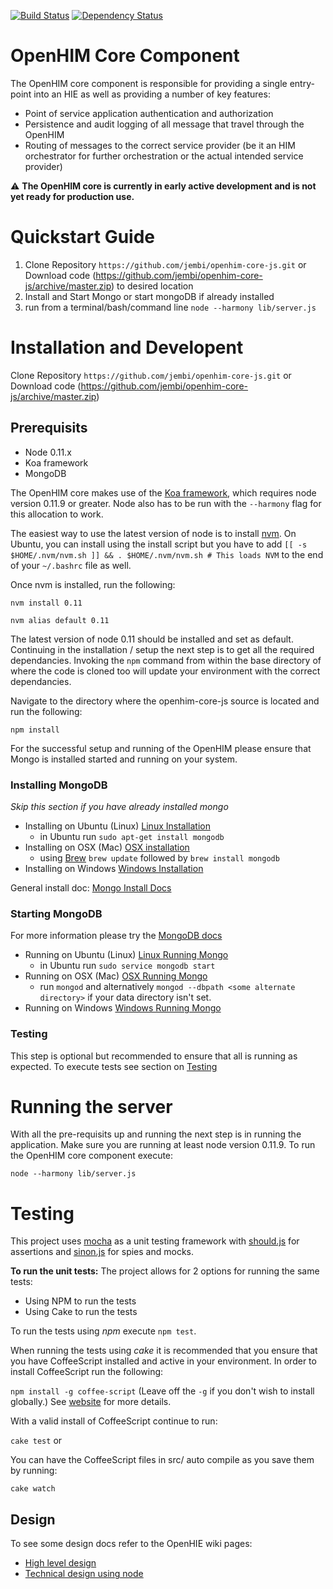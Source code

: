 [![Build Status](https://travis-ci.org/jembi/openhim-core-js.png?branch=master)](https://travis-ci.org/jembi/openhim-core-js) [![Dependency Status](https://david-dm.org/jembi/openhim-core-js.png)](https://david-dm.org/jembi/openhim-core-js)

OpenHIM Core Component
======================

The OpenHIM core component is responsible for providing a single entry-point into an HIE as well as providing a number of key features:

* Point of service application authentication and authorization
* Persistence and audit logging of all message that travel through the OpenHIM
* Routing of messages to the correct service provider (be it an HIM orchestrator for further orchestration or the actual intended service provider)

:warning: **The OpenHIM core is currently in early active development and is not yet ready for production use.**

# Quickstart Guide

1. Clone Repository `https://github.com/jembi/openhim-core-js.git` or Download code (https://github.com/jembi/openhim-core-js/archive/master.zip) to desired location
2. Install and Start Mongo or start mongoDB if already installed
3. run from a terminal/bash/command line `node --harmony lib/server.js`

Installation and Developent
===========================

Clone Repository `https://github.com/jembi/openhim-core-js.git` or Download code (https://github.com/jembi/openhim-core-js/archive/master.zip)

Prerequisits
------------
* Node 0.11.x
* Koa framework
* MongoDB

The OpenHIM core makes use of the [Koa framework](http://koajs.com/), which requires node version 0.11.9 or greater. Node also has to be run with the `--harmony` flag for this allocation to work.

The easiest way to use the latest version of node is to install [nvm](https://github.com/creationix/nvm). On Ubuntu, you can install using the install script but you have to add `[[ -s $HOME/.nvm/nvm.sh ]] && . $HOME/.nvm/nvm.sh # This loads NVM` to the end of your `~/.bashrc` file as well.

Once nvm is installed, run the following:

`nvm install 0.11`

`nvm alias default 0.11`

The latest version of node 0.11 should be installed and set as default. Continuing in the installation / setup the next step is to get all the required dependancies. Invoking the `npm` command from within the base directory of where the code is cloned too will update your environment with the correct dependancies.

Navigate to the directory where the openhim-core-js source is located and run the following:

`npm install`

For the successful setup and running of the OpenHIM please ensure that Mongo is installed started and running on your system.

### Installing MongoDB
_Skip this section if you have already installed mongo_
* Installing on Ubuntu (Linux) [Linux Installation](http://docs.mongodb.org/manual/administration/install-on-linux/)
  * in Ubuntu run `sudo apt-get install mongodb`
* Installing on OSX (Mac) [OSX installation](http://docs.mongodb.org/manual/tutorial/install-mongodb-on-os-x/)
  * using [Brew](http://brew.sh) `brew update` followed by `brew install mongodb`
* Installing on Windows [Windows Installation](http://docs.mongodb.org/manual/tutorial/install-mongodb-on-windows/)

General install doc: [Mongo Install Docs](http://docs.mongodb.org/manual/installation/)

### Starting MongoDB
For more information please try the [MongoDB docs](http://docs.mongodb.org/manual/tutorial/getting-started/)
* Running on Ubuntu (Linux) [Linux Running Mongo](http://docs.mongodb.org/manual/tutorial/install-mongodb-on-ubuntu/#run-mongodb)
  * in Ubuntu run `sudo service mongodb start`
* Running on OSX (Mac) [OSX Running Mongo](http://docs.mongodb.org/manual/tutorial/install-mongodb-on-os-x/#run-mongodb)
  * run `mongod` and alternatively `mongod --dbpath <some alternate directory>` if your data directory isn't set.
* Running on Windows [Windows Running Mongo](http://docs.mongodb.org/manual/tutorial/install-mongodb-on-windows/#start-mongodb)


### Testing
This step is optional but recommended to ensure that all is running as expected. To execute tests see section on [Testing](https://github.com/jembi/openhim-core-js#testing-1)


Running the server
==================
With all the pre-requisits up and running the next step is in running the application.
Make sure you are running at least node version 0.11.9. To run the OpenHIM core component execute:

`node --harmony lib/server.js`


Testing
=======

This project uses [mocha](http://visionmedia.github.io/mocha/) as a unit testing framework with [should.js](https://github.com/visionmedia/should.js/) for assertions and [sinon.js](http://sinonjs.org/) for spies and mocks.

**To run the unit tests:**
The project allows for 2 options for running the same tests:
* Using NPM to run the tests
* Using Cake to run the tests

To run the tests using *npm* execute `npm test`.

When running the tests using *cake* it is recommended that you ensure that you have CoffeeScript installed and active in your environment. In order to install CoffeeScript run the following:

`npm install -g coffee-script` (Leave off the `-g` if you don't wish to install globally.) 
See [website](http://coffeescript.org/) for more details.

With a valid install of CoffeeScript continue to run:

`cake test` or 

You can have the CoffeeScript files in src/ auto compile as you save them by running:

`cake watch`

Design
------

To see some design docs refer to the OpenHIE wiki pages:

* [High level design](https://wiki.ohie.org/display/SUB/OpenHIE+Interoperability+Layer+design+document)
* [Technical design using node](https://wiki.ohie.org/display/SUB/Design+of+the+Interoperability+Layer+core+using+Node.js)
